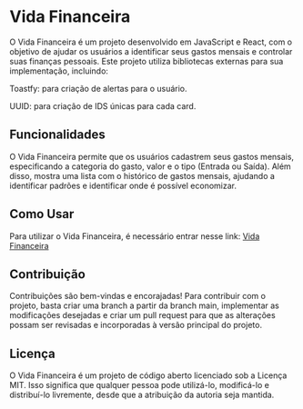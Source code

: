 # Vida Financeira

O Vida Financeira é um projeto desenvolvido em JavaScript e React, com o objetivo de ajudar os usuários a identificar seus gastos mensais e controlar suas finanças pessoais. Este projeto utiliza bibliotecas externas para sua implementação, incluindo:

Toastfy: para criação de alertas para o usuário.

UUID: para criação de IDS únicas para cada card.

##

## Funcionalidades

O Vida Financeira permite que os usuários cadastrem seus gastos mensais, especificando a categoria do gasto, valor e o tipo (Entrada ou Saída). Além disso, mostra uma lista com o histórico de gastos mensais, ajudando a identificar padrões e identificar onde é possível economizar.

## Como Usar

Para utilizar o Vida Financeira, é necessário entrar nesse link: <a href="vida-financeira.vercel.app" >Vida Financeira</a>

## Contribuição

Contribuições são bem-vindas e encorajadas! Para contribuir com o projeto, basta criar uma branch a partir da branch main, implementar as modificações desejadas e criar um pull request para que as alterações possam ser revisadas e incorporadas à versão principal do projeto.

## Licença
O Vida Financeira é um projeto de código aberto licenciado sob a Licença MIT. Isso significa que qualquer pessoa pode utilizá-lo, modificá-lo e distribuí-lo livremente, desde que a atribuição da autoria seja mantida.
